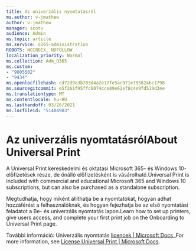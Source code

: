 ```yaml
---
title: Az univerzális nyomtatásról
ms.author: v-jmathew
author: v-jmathew
manager: scotv
audience: Admin
ms.topic: article
ms.service: o365-administration
ROBOTS: NOINDEX, NOFOLLOW
localization_priority: Normal
ms.collection: Adm_O365
ms.custom:
- "9005502"
- "9434"
ms.openlocfilehash: cd72d9e3b783d4a2e17fe5ac971e785824bc1798
ms.sourcegitcommit: e5f261f95ffc6074cce89e62ef8c4e9fd519d3ee
ms.translationtype: MT
ms.contentlocale: hu-HU
ms.lasthandoff: 03/26/2021
ms.locfileid: "51404903"
---
```

# <a name="about-universal-print"></a><span data-ttu-id="be861-102">Az univerzális nyomtatásról</span><span class="sxs-lookup"><span data-stu-id="be861-102">About Universal Print</span></span>

<span data-ttu-id="be861-103">A Universal Print kereskedelmi és oktatási Microsoft 365- és Windows 10-előfizetések része, de önálló előfizetésként is vásárolható.</span><span class="sxs-lookup"><span data-stu-id="be861-103">Universal Print is included with commercial and educational Microsoft 365 and Windows 10 subscriptions, but can also be purchased as a standalone subscription.</span></span>

<span data-ttu-id="be861-104">Megtudhatja, hogy miként állíthatja be a nyomtatókat, hogyan adhat hozzáférést a felhasználóknak, és hogyan fejezhatja be az első nyomtatási feladatot a Be- és univerzális nyomtatás lapon.</span><span class="sxs-lookup"><span data-stu-id="be861-104">Learn how to set up printers, give users access, and complete your first print job on the Onboarding to Universal Print page.</span></span>

<span data-ttu-id="be861-105">További információ: Univerzális nyomtatás [licencek | Microsoft Docs .](https://docs.microsoft.com/universal-print/fundamentals/universal-print-license)</span><span class="sxs-lookup"><span data-stu-id="be861-105">For more information, see [License Universal Print | Microsoft Docs](https://docs.microsoft.com/universal-print/fundamentals/universal-print-license).</span></span>
